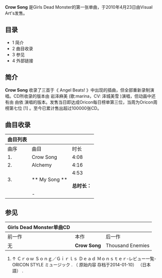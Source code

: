 **Crow Song** 是Girls Dead Monster的第一张单曲，于2010年4月23日由Visual Art's发售。

##  目录

  * 1  简介 
  * 2  曲目收录 
  * 3  参见 
  * 4  外部链接 

##  简介

**Crow Song** 收录了三首于《  Angel Beats!  》中出现的插曲，但全部重新录制演唱。CD所收录的版本由  岩泽麻美
(歌:marina，CV:  泽城美雪  )演唱，但动画中还有由  由依
演唱的版本。发售当日即达成Oricon每日榜单第三位，当周为Oricon周榜第七位  [1]  。至今已累计售出超过100000张CD。

##  曲目收录

|  曲目列表  |||
|---|---|---|
|曲序  |  曲目  |  时长   |
|1\.  |  Crow Song  |  4:08   |
|2\.  |  Alchemy  |  4:16   |
|3\.  |  ** My Song  ** |  4:53   <br>  <br>**总时长：**<br>|
||  \-  |
  
##  参见

|  Girls Dead Monster单曲CD  |||
|---|---|---|
|前一作  |  本作  |  后一作   |
|无  |  **Crow Song** |  Thousand Enemies   |
  
  1. ↑  Ｃｒｏｗ Ｓｏｎｇ／Ｇｉｒｌｓ Ｄｅａｄ Ｍｏｎｓｔｅｒ-レビュー一覧-ORICON STYLE ミュージック  . （  原始内容  存档于2014-01-10）  （日本語）  . 